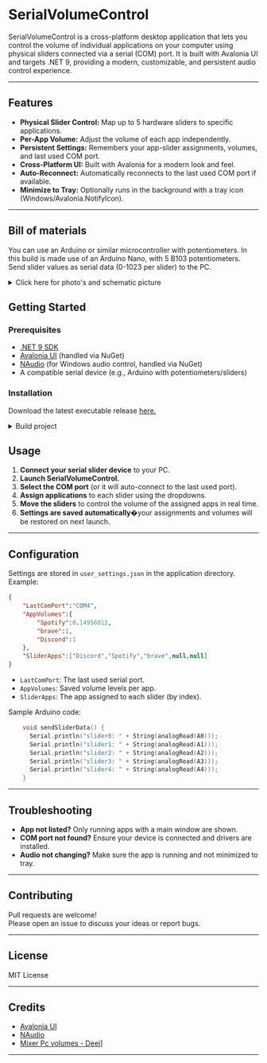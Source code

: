 # SerialVolumeControl

SerialVolumeControl is a cross-platform desktop application that lets you control the volume of individual applications on your computer using physical sliders connected via a serial (COM) port. It is built with Avalonia UI and targets .NET 9, providing a modern, customizable, and persistent audio control experience.

---

## Features

- **Physical Slider Control:** Map up to 5 hardware sliders to specific applications.
- **Per-App Volume:** Adjust the volume of each app independently.
- **Persistent Settings:** Remembers your app-slider assignments, volumes, and last used COM port.
- **Cross-Platform UI:** Built with Avalonia for a modern look and feel.
- **Auto-Reconnect:** Automatically reconnects to the last used COM port if available.
- **Minimize to Tray:** Optionally runs in the background with a tray icon (Windows/Avalonia.NotifyIcon).

---

## Bill of materials

You can use an Arduino or similar microcontroller with potentiometers. In this build is made use of an Arduino Nano, with 5 B103 potentiometers.
Send slider values as serial data (0-1023 per slider) to the PC.
<details><summary>Click here for photo's and schematic picture</summary><br>
<p align="center">
  <img src="docs/img/mixer-side.jpg" alt="Screenshot van mixer side" width="350"/>
  <img src="docs/img/mixer-front.jpg" alt="Screenshot van mixer front" width="296"/>
  <img src="docs/img/schematic.png" alt="Screenshot van mixer schematic" width="350"/>
</p>
</details>

## Getting Started

### Prerequisites

- [.NET 9 SDK](https://dotnet.microsoft.com/en-us/download/dotnet/9.0)
- [Avalonia UI](https://avaloniaui.net/) (handled via NuGet)
- [NAudio](https://github.com/naudio/NAudio) (for Windows audio control, handled via NuGet)
- A compatible serial device (e.g., Arduino with potentiometers/sliders)

### Installation

Download the latest executable release [here.](https://github.com/AlbertovanEckeveld/SerialVolumeControl/releases/)

<details><summary>Build project</summary><br>

	1. **Clone the repository:**

		```bash
		git clone https://github.com/AlbertovanEckeveld/SerialVolumeControl.git 
		cd SerialVolumeControl
		```

	2. **Restore dependencies:**
		```bash
			dotnet restore
		```

	3. **Build the project:**
		```bash
			dotnet build
		```
	4. **Run the application:**
		```bash
			dotnet run --project SerialVolumeControl
		``` 
</details>


## Usage

1. **Connect your serial slider device** to your PC.
2. **Launch SerialVolumeControl.**
3. **Select the COM port** (or it will auto-connect to the last used port).
4. **Assign applications** to each slider using the dropdowns.
5. **Move the sliders** to control the volume of the assigned apps in real time.
6. **Settings are saved automatically**�your assignments and volumes will be restored on next launch.

---

## Configuration

Settings are stored in `user_settings.json` in the application directory.  
Example:

```json
{
	"LastComPort":"COM4",
	"AppVolumes":{
		"Spotify":0.14956012,
		"brave":1,
		"Discord":1
	},
	"SliderApps":["Discord","Spotify","brave",null,null]
}
```

- `LastComPort`: The last used serial port.
- `AppVolumes`: Saved volume levels per app.
- `SliderApps`: The app assigned to each slider (by index).

Sample Arduino code:
```cpp
	void sendSliderData() {
	  Serial.println("slider0: " + String(analogRead(A0)));
	  Serial.println("slider1: " + String(analogRead(A1)));
	  Serial.println("slider2: " + String(analogRead(A2)));
	  Serial.println("slider3: " + String(analogRead(A3)));
	  Serial.println("slider4: " + String(analogRead(A4)));
	}
```

---


## Troubleshooting

- **App not listed?** Only running apps with a main window are shown.
- **COM port not found?** Ensure your device is connected and drivers are installed.
- **Audio not changing?** Make sure the app is running and not minimized to tray.

---

## Contributing

Pull requests are welcome!  
Please open an issue to discuss your ideas or report bugs.

---

## License

MIT License

---

## Credits

- [Avalonia UI](https://avaloniaui.net/)
- [NAudio](https://github.com/naudio/NAudio)
- [Mixer Pc volumes - Deej](https://www.thingiverse.com/thing:6548671)]

---